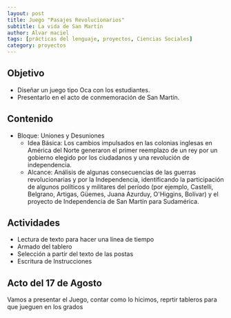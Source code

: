 ```yaml
---
layout: post
title: Juego "Pasajes Revolucionarios"
subtitle: La vida de San Martín
author: Alvar maciel
tags: [prácticas del lenguaje, proyectos, Ciencias Sociales]
category: proyectos
---
```

## Objetivo

- Diseñar un juego tipo Oca con los estudiantes.
- Presentarlo en el acto de conmemoración de San Martín.

## Contenido

- Bloque: Uniones y Desuniones
  - Idea Básica: Los cambios impulsados en las colonias inglesas en América del Norte generaron el primer reemplazo de un rey por un gobierno elegido por los ciudadanos y una revolución de independencia.
  - Alcance: Análisis de algunas consecuencias de las guerras revolucionarias y por la Independencia, identificando la participación de algunos políticos y militares del período (por ejemplo, Castelli, Belgrano, Artigas, Güemes, Juana Azurduy, O'Higgins, Bolívar) y el proyecto de Independencia de San Martín para Sudamérica.


## Actividades

- Lectura de texto para hacer una línea de tiempo
- Armado del tablero
- Selección a partir del texto de las postas
- Escritura de Instrucciones

## Acto del 17 de Agosto

Vamos a presentar el Juego, contar como lo hicimos, reprtir tableros para que jueguen en los grados
